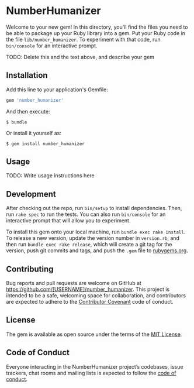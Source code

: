 # NumberHumanizer

Welcome to your new gem! In this directory, you'll find the files you need to be able to package up your Ruby library into a gem. Put your Ruby code in the file `lib/number_humanizer`. To experiment with that code, run `bin/console` for an interactive prompt.

TODO: Delete this and the text above, and describe your gem

## Installation

Add this line to your application's Gemfile:

```ruby
gem 'number_humanizer'
```

And then execute:

    $ bundle

Or install it yourself as:

    $ gem install number_humanizer

## Usage

TODO: Write usage instructions here

## Development

After checking out the repo, run `bin/setup` to install dependencies. Then, run `rake spec` to run the tests. You can also run `bin/console` for an interactive prompt that will allow you to experiment.

To install this gem onto your local machine, run `bundle exec rake install`. To release a new version, update the version number in `version.rb`, and then run `bundle exec rake release`, which will create a git tag for the version, push git commits and tags, and push the `.gem` file to [rubygems.org](https://rubygems.org).

## Contributing

Bug reports and pull requests are welcome on GitHub at https://github.com/[USERNAME]/number_humanizer. This project is intended to be a safe, welcoming space for collaboration, and contributors are expected to adhere to the [Contributor Covenant](http://contributor-covenant.org) code of conduct.

## License

The gem is available as open source under the terms of the [MIT License](https://opensource.org/licenses/MIT).

## Code of Conduct

Everyone interacting in the NumberHumanizer project’s codebases, issue trackers, chat rooms and mailing lists is expected to follow the [code of conduct](https://github.com/[USERNAME]/number_humanizer/blob/master/CODE_OF_CONDUCT.md).

